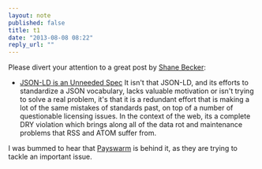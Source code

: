```yaml
---
layout: note
published: false
title: t1
date: "2013-08-08 08:22"
reply_url: ""
---
```


Please divert your attention to a great post by [Shane Becker](http://iamshane.com/):
- [JSON-LD is an Unneeded Spec](http://iamshane.com/articles/2013/8/8/1/json-ld-is-an-uneeded-spec)
It isn't that JSON-LD, and its efforts to standardize a JSON vocabulary, lacks valuable motivation or isn't trying to solve a real problem, it's that it is a redundant effort that is making a lot of the same mistakes of standards past, on top of a number of questionable licensing issues.  In the context of the web, its a complete DRY violation which brings along all of the data rot and maintenance problems that RSS and ATOM suffer from.  

I was bummed to hear that [Payswarm](https://payswarm.com) is behind it, as they are trying to tackle an important issue.